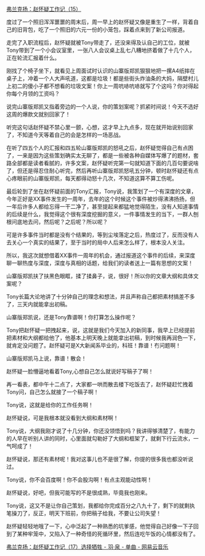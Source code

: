 <p></p><a href="https://zhuanlan.zhihu.com/p/72455660" data-draft-node="block" data-draft-type="link-card" data-image="https://pic4.zhimg.com/v2-0011163a94cab67b4e576a84a11519a3_180x120.jpg" data-image-width="845" data-image-height="329" class="internal">弗兰克扬：赵怀疑工作记（15）</a><p>度过了一个照旧浑浑噩噩的周末后，周一早上的赵怀疑又像是重生了一样，背着自己的旧背包，吃了一个照旧的六元一份的小笼包，踩着点来到了新公司报道。</p><p>走完了入职流程后，赵怀疑就被Tony带走了，还没来得及认自己的工位，就被Tony带到了一个小会议室里，一张八人会议桌上乱七八糟地挤着做了十几个人，正在轮流汇报着什么。</p><p>刚找了个椅子坐下，就看见上周面试时认识的山寨版郑凯狠狠地把一摞A4纸摔在桌子上，冲着一个人大声吼道，这都是垃圾！都是些街头炸油条的大妈，隔壁村儿上初二的傻小子都不想看的垃圾文案！你上一周吭哧吭哧就写了个这吗？你对得起你每个月领的工资吗？</p><p>说完山寨版郑凯又指着旁边的一个人说，你的策划案呢？抓紧时间说！今天不选好这周的爆款文就别回家了！</p><p>听完这句话赵怀疑不禁心里一颤，心想，这才早上九点多，现在就开始说别回家了，不知道今天等着自己的会是怎样的一场恶战。</p><p>在听了四五个人的汇报和四五轮山寨版郑凯的怒吼之后，赵怀疑觉得自己有点困了，一来是因为这些策划确实太无聊了，都是一些被各种自媒体写爆了的题材，套路全部都是读者看腻的，许多文案，赵怀疑听完第一句就知道下面的几百句要说啥了，但还是得忍住耐心听完，然后再听山寨版郑凯怒吼五分钟，顿时赵怀疑还有点心疼眼前的山寨版郑凯，每天都得动怒十几次，不知道这算不算工伤呢。</p><p>最后轮到了坐在赵怀疑前面的Tony汇报，Tony说，我策划了一个有深度的文章，今年正好是XX事件发生的一周年，去年的这个时候这个事件被炒得沸沸扬扬，但一年后许多人都给忘得一干二净了，甚至提起来都猛地觉得陌生，没有人知道事情的后续是什么，我觉得这个很有深度挖掘的意义，一件事情发生的当下，一群人刨根问底地去问，然后呢？之后呢？所以呢？</p><p>可是许多事件当时都是没有个结果的，等到尘埃落定之后，热度过了，反而没有人去关心一个真实的结果了，至于当时的局中人后来怎么样了，根本没人关注。</p><p>所以，我这次就想借着XX事件一周年的机会，通过报道这个事件的后续，来深度聊一聊热度与深度，深度与真相的话题，给我们的读者送上一篇有思想的文案！</p><p>山寨版郑凯扶了扶黑色眼眶，揉了揉鼻子，说，很好！所以你的文章大纲和具体文案呢？</p><p>Tony长篇大论地讲了十分钟自己的理念和想法，并且声称自己都把素材搞差不多了，三天内就能拿出初稿。</p><p>山寨版郑凯说，还是Tony靠谱啊！你打算怎么操作呢？</p><p>Tony把赵怀疑一把拽起来，说，这就是我们今天加入的新同事，我早上已经提前把素材和大纲都给他了，他基本上明天晚上就能拿出初稿，到时候我再润色一下，就肯定没问题了。赵怀疑可是X大新闻系毕业的，科班！靠谱！冇问题啊！</p><p>山寨版郑凯马上说，靠谱！散会！</p><p>赵怀疑一脸懵逼地看着Tony,心想自己怎么就说好写稿子了啊！</p><p>再一看表，都中午十二点了，大家都一哄而散去楼下吃饭去了，赵怀疑赶忙拽着Tony问，自己怎么就接了一个稿子啊！</p><p>Tony说，这就是给你的工作任务啊！</p><p>赵怀疑说，可是我根本就没看到大纲和素材啊！</p><p>Tony说，大纲我刚才说了十几分钟，你还没领悟到吗？我讲得够清楚了，有能力的人早在听别人讲的同时，心里面就勾勒好了大纲和框架了，就剩下行云流水，一气呵成了！</p><p>赵怀疑说，那还有素材呢！我对这事儿也不是很了解，你提的很多我也都没听说过。</p><p>Tony说，你不会百度啊！你不会股沟啊！有点主观能动性啊！</p><p>赵怀疑说，好吧，但我可能写的不是很成熟，毕竟我也刚来。</p><p>Tony说，这又不是让你自己策划，我都给你完成百分之八九十了，剩下的就剩执笔操刀了，反正，明天下班前，你把稿子给我，不要让公司失望！</p><p>赵怀疑轻轻地哦了一下，心中泛起了一种熟悉的坑爹感，他觉得自己好像一下子回到了某种牢笼中，又陷入了一种奇怪的死循环里，然后连吃午饭的心情都没有了。</p><a href="https://zhuanlan.zhihu.com/p/76645917" data-draft-node="block" data-draft-type="link-card" data-image="https://pic3.zhimg.com/v2-54a354d95e3ddee1006bd2e1b05c5b8e_180x120.jpg" data-image-width="744" data-image-height="372" class="internal">弗兰克扬：赵怀疑工作记（17）</a><a href="https://link.zhihu.com/?target=https%3A//music.163.com/%23/song%3Fid%3D390940%26market%3Dbaiduqk" data-draft-node="block" data-draft-type="link-card" data-image="https://pic3.zhimg.com/v2-90f69b7d31caa72e5f7bd862890b8f6a_ipico.jpg" data-image-width="520" data-image-height="520" class=" wrap external" target="_blank" rel="nofollow noreferrer">选择牺牲 - 羽·泉 - 单曲 - 网易云音乐</a><p></p>